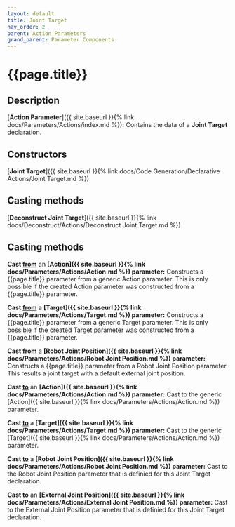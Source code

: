 ```yaml
---
layout: default
title: Joint Target
nav_order: 2
parent: Action Parameters
grand_parent: Parameter Components
---
```


# **{{page.title}}**

## **Description**

[**Action Parameter**]({{ site.baseurl }}{% link docs/Parameters/Actions/index.md %})**:** 
Contains the data of a **Joint Target** declaration. 

## **Constructors**

[**Joint Target**]({{ site.baseurl }}{% link docs/Code Generation/Declarative Actions/Joint Target.md %})

## **Casting methods**

[**Deconstruct Joint Target**]({{ site.baseurl }}{% link docs/Deconstruct/Actions/Deconstruct Joint Target.md %})

## **Casting methods**

**Cast <u>from</u>** an **[Action]({{ site.baseurl }}{% link docs/Parameters/Actions/Action.md %}) parameter:** Constructs a {{page.title}} parameter from a generic Action parameter. This is only possible if the created Action parameter was constructed from a {{page.title}} parameter.

**Cast <u>from</u>** a **[Target]({{ site.baseurl }}{% link docs/Parameters/Actions/Target.md %}) parameter:** Constructs a {{page.title}} parameter from a generic Target parameter. This is only possible if the created Target parameter was constructed from a {{page.title}} parameter.

**Cast <u>from</u>** a **[Robot Joint Position]({{ site.baseurl }}{% link docs/Parameters/Actions/Robot Joint Position.md %}) parameter:** Constructs a {{page.title}} parameter from a Robot Joint Position parameter. This results a joint target with a default external joint position.

**Cast <u>to</u>** an **[Action]({{ site.baseurl }}{% link docs/Parameters/Actions/Action.md %}) parameter:** Cast to the generic [Action]({{ site.baseurl }}{% link docs/Parameters/Actions/Action.md %}) parameter. 

**Cast <u>to</u>** a **[Target]({{ site.baseurl }}{% link docs/Parameters/Actions/Target.md %}) parameter:** Cast to the generic [Target]({{ site.baseurl }}{% link docs/Parameters/Actions/Action.md %}) parameter. 

**Cast <u>to</u>** a **[Robot Joint Position]({{ site.baseurl }}{% link docs/Parameters/Actions/Robot Joint Position.md %}) parameter:** Cast to the Robot Joint Position parameter that is definied for this Joint Target declaration.

**Cast <u>to</u>** an **[External Joint Position]({{ site.baseurl }}{% link docs/Parameters/Actions/External Joint Position.md %}) parameter:** Cast to the External Joint Position parameter that is definied for this Joint Target declaration.
